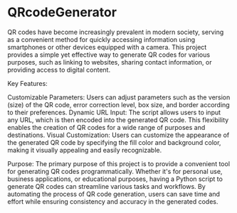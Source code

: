 # QRcodeGenerator

QR codes have become increasingly prevalent in modern society, serving as a convenient method for quickly accessing information using smartphones or other devices equipped with a camera. This project provides a simple yet effective way to generate QR codes for various purposes, such as linking to websites, sharing contact information, or providing access to digital content.

Key Features:

Customizable Parameters: Users can adjust parameters such as the version (size) of the QR code, error correction level, box size, and border according to their preferences.
Dynamic URL Input: The script allows users to input any URL, which is then encoded into the generated QR code. This flexibility enables the creation of QR codes for a wide range of purposes and destinations.
Visual Customization: Users can customize the appearance of the generated QR code by specifying the fill color and background color, making it visually appealing and easily recognizable.


Purpose:
The primary purpose of this project is to provide a convenient tool for generating QR codes programmatically. Whether it's for personal use, business applications, or educational purposes, having a Python script to generate QR codes can streamline various tasks and workflows. By automating the process of QR code generation, users can save time and effort while ensuring consistency and accuracy in the generated codes.
